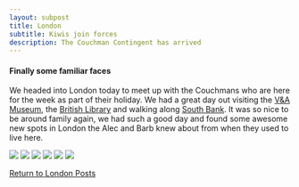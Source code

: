 ```yaml
---
layout: subpost
title: London
subtitle: Kiwis join forces
description: The Couchman Contingent has arrived
---
```


<h4>Finally some familiar faces</h4>

We headed into London today to meet up with the Couchmans who are here for the week as part of their holiday.
We had a great day out visiting the <a target="_blank" href="https://www.vam.ac.uk/">V&A Museum</a>, 
the <a target="_blank" href="https://www.bl.uk/">British Library</a> and walking along <a target="_blank" href="https://southbanklondon.com/index">South Bank</a>. 
It was so nice to be around family again, we had such a good day and found some awesome new spots in London the Alec and Barb knew about from when they used to live here. 

<img src="https://adventuresofthetravellingtwins.com/Photos/2014-01-03-CouchmanLondon/P1030800.JPG" class="image1">
<img src="https://adventuresofthetravellingtwins.com/Photos/2014-01-03-CouchmanLondon/P1030819.JPG" class="image1">
<img src="https://adventuresofthetravellingtwins.com/Photos/2014-01-03-CouchmanLondon/P1030783.JPG" class="image1">
<img src="https://adventuresofthetravellingtwins.com/Photos/2014-01-20-London/P1040073.JPG" class="image1">
<img src="https://adventuresofthetravellingtwins.com/Photos/2014-01-20-London/P1040079.JPG" class="image1">
<img src="https://adventuresofthetravellingtwins.com/Photos/2014-01-20-London/P1040081.JPG" class="image1">

<a href="https://adventuresofthetravellingtwins.com/2013/09/03/London/">Return to London Posts</a>
